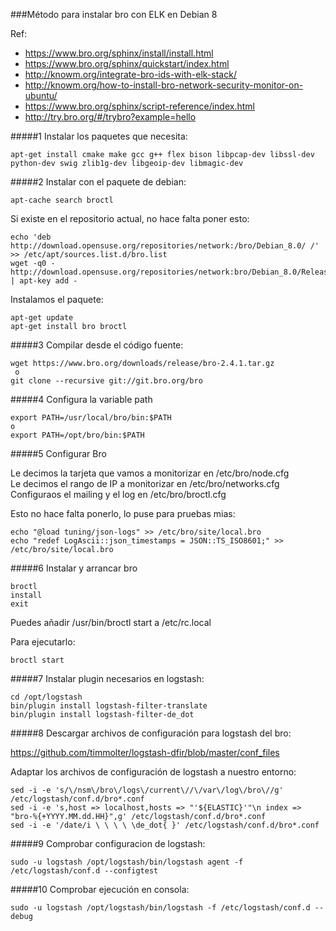 ###Método para instalar bro con ELK en Debian 8

Ref:
* https://www.bro.org/sphinx/install/install.html
* https://www.bro.org/sphinx/quickstart/index.html
* http://knowm.org/integrate-bro-ids-with-elk-stack/
* http://knowm.org/how-to-install-bro-network-security-monitor-on-ubuntu/
* https://www.bro.org/sphinx/script-reference/index.html
* http://try.bro.org/#/trybro?example=hello


#####1 Instalar los paquetes que necesita:
```
apt-get install cmake make gcc g++ flex bison libpcap-dev libssl-dev python-dev swig zlib1g-dev libgeoip-dev libmagic-dev
```


#####2 Instalar con el paquete de debian:
```
apt-cache search broctl
```
Si existe en el repositorio actual, no hace falta poner esto:
```
echo 'deb http://download.opensuse.org/repositories/network:/bro/Debian_8.0/ /' >> /etc/apt/sources.list.d/bro.list  
wget -q0 - http://download.opensuse.org/repositories/network:bro/Debian_8.0/Release.key | apt-key add -  
```
Instalamos el paquete:
```
apt-get update  
apt-get install bro broctl  
```


#####3 Compilar desde el código fuente:
```
wget https://www.bro.org/downloads/release/bro-2.4.1.tar.gz  
 o  
git clone --recursive git://git.bro.org/bro  
```

#####4 Configura la variable path
```
export PATH=/usr/local/bro/bin:$PATH  
o  
export PATH=/opt/bro/bin:$PATH  
```
#####5 Configurar Bro

Le decimos la tarjeta que vamos a monitorizar en /etc/bro/node.cfg  
Le decimos el rango de IP a monitorizar en /etc/bro/networks.cfg  
Configuraos el mailing y el log en /etc/bro/broctl.cfg

Esto no  hace falta ponerlo, lo puse para pruebas mias:
```
echo "@load tuning/json-logs" >> /etc/bro/site/local.bro  
echo "redef LogAscii::json_timestamps = JSON::TS_ISO8601;" >> /etc/bro/site/local.bro
```
#####6 Instalar y arrancar bro
```
broctl  
install  
exit
```
Puedes añadir /usr/bin/broctl start a /etc/rc.local

Para ejecutarlo:
```
broctl start  
```

#####7 Instalar plugin necesarios en logstash:
```
cd /opt/logstash  
bin/plugin install logstash-filter-translate  
bin/plugin install logstash-filter-de_dot
```

#####8 Descargar archivos de configuración para logstash del bro:

https://github.com/timmolter/logstash-dfir/blob/master/conf_files

Adaptar los archivos de configuración de logstash a nuestro entorno:
```
sed -i -e 's/\/nsm\/bro\/logs\/current\//\/var\/log\/bro\//g' /etc/logstash/conf.d/bro*.conf  
sed -i -e 's,host => localhost,hosts => "'${ELASTIC}'"\n index => "bro-%{+YYYY.MM.dd.HH}",g' /etc/logstash/conf.d/bro*.conf  
sed -i -e '/date/i \ \ \ \ \de_dot{ }' /etc/logstash/conf.d/bro*.conf
```

#####9 Comprobar configuracion de logstash:
```
sudo -u logstash /opt/logstash/bin/logstash agent -f /etc/logstash/conf.d --configtest
```

#####10 Comprobar ejecución en consola:
```
sudo -u logstash /opt/logstash/bin/logstash -f /etc/logstash/conf.d --debug
```
